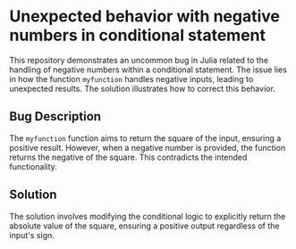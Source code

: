 # Unexpected behavior with negative numbers in conditional statement
This repository demonstrates an uncommon bug in Julia related to the handling of negative numbers within a conditional statement. The issue lies in how the function `myfunction` handles negative inputs, leading to unexpected results.  The solution illustrates how to correct this behavior.

## Bug Description
The `myfunction` function aims to return the square of the input, ensuring a positive result. However, when a negative number is provided, the function returns the negative of the square. This contradicts the intended functionality.

## Solution
The solution involves modifying the conditional logic to explicitly return the absolute value of the square, ensuring a positive output regardless of the input's sign.